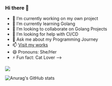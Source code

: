 ### Hi there 👋


- 🔭 I’m currently working on my own project
- 🌱 I’m currently learning Golang
- 👯 I’m looking to collaborate on Golang Projects
- 🤔 I’m looking for help with CI/CD
- 💬 Ask me about my Programming Journey
- 📫 [Visit my works](https://13etw1n4d.net/)
- 😄 Pronouns: She/Her
- ⚡ Fun fact: Cat Lover
-->

![](https://komarev.com/ghpvc/?username=your-github-13etw1n4d)

![Anurag's GitHub stats](https://github-readme-stats.vercel.app/api?username=13etw1n4d&show_icons=true&theme=transparent)
